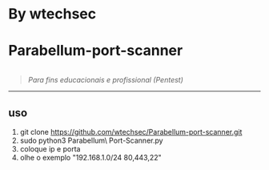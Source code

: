 # By wtechsec

# Parabellum-port-scanner

<p align="center">
  <img widh="470" src"src/https://github.com/wtechsec/Parabellum-port-scanner/blob/main/screen/Parabellum-port-scanner.png">
</p/>  

> *Para fins educacionais e profissional (Pentest)* 


----

## uso

1. git clone https://github.com/wtechsec/Parabellum-port-scanner.git
2. sudo python3 Parabellum\ Port-Scanner.py
3. coloque ip e porta
4. olhe o exemplo  "192.168.1.0/24 80,443,22"






